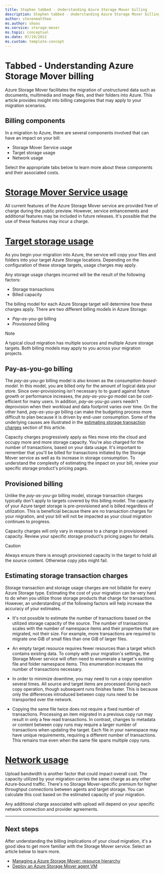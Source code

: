 ```yaml
---
title: Stephen tabbed - Understanding Azure Storage Mover billing
description: Stephen tabbed - Understanding Azure Storage Mover billing 
author: stevenmatthew
ms.author: shaas
ms.service: storage-mover
ms.topic: conceptual
ms.date: 07/19/2022
ms.custom: template-concept
---
```


<!-- 
!########################################################
STATUS: IN REVIEW

CONTENT: final

REVIEW Stephen/Fabian: not reviewed
REVIEW Engineering: not reviewed
EDIT PASS: not started

!########################################################
-->

# Tabbed - Understanding Azure Storage Mover billing

Azure Storage Mover facilitates the migration of unstructured data such as documents, multimedia and image files, and their folders into Azure. This article provides insight into billing categories that may apply to your migration scenarios.

## Billing components

In a migration to Azure, there are several components involved that can have an impact on your bill:

- Storage Mover Service usage
- Target storage usage
- Network usage

Select the appropriate tabs below to learn more about these components and their associated costs.

# [Storage Mover Service usage](#tab/service)

All current features of the Azure Storage Mover service are provided free of charge during the public preview. However, service enhancements and additional features may be included in future releases. It's possible that the use of these features may incur a charge.

# [Target storage usage](#tab/storage)

As you begin your migration into Azure, the service will copy your files and folders into your target Azure Storage locations. Depending on the configuration of these storage targets, usage charges may apply.

Any storage usage charges incurred will be the result of the following factors:

- Storage transactions
- Billed capacity

The billing model for each Azure Storage target will determine how these charges apply. There are two different billing models in Azure Storage:

- *Pay-as-you-go* billing
- *Provisioned* billing

> [!NOTE]
> A typical cloud migration has multiple sources and multiple Azure storage targets. Both billing models may apply to you across your migration projects.

## Pay-as-you-go billing

The *pay-as-you-go* billing model is also known as the *consumption-based-model*. In this model, you are billed only for the amount of logical data your store. Since over-provisioning isn't necessary to to guard against future growth or performance increases, the *pay-as-you-go* model can be cost-efficient for many users. In addition, *pay-as-you-go* users needn't deprovision when their workload and data footprint varies over time. On the other hand, *pay-as-you-go* billing can make the budgeting process more difficult to plan because it is driven by end-user consumption. Some of the underlying causes are illustrated in the [estimating storage transaction charges](#estimating-storage-transaction-charges) section of this article.

Capacity charges progressively apply as files move into the cloud and occupy more and more storage capacity. You're also charged for the number of transactions, based on your data usage. It's important to remember that you'll be billed for transactions initiated by the Storage Mover service as well as its increase in storage consumption. To understand the complexity of estimating the impact on your bill, review your specific storage product's pricing pages.

## Provisioned billing

Unlike the *pay-as-you-go* billing model, storage transaction charges typically don't apply to targets covered by this billing model. The capacity of your Azure target storage is pre-provisioned and is billed regardless of utilization. This is beneficial because there are no transaction charges for your migration, and your bill will not be impacted as your cloud migration continues to progress.

Capacity charges will only vary in response to a change in provisioned capacity. Review your specific storage product's pricing pages for details.

> [!CAUTION]
> Always ensure there is enough provisioned capacity in the target to hold all the source content. Otherwise copy jobs might fail.

## Estimating storage transaction charges

Storage transaction and storage usage charges are not billable for every Azure Storage type. Estimating the cost of your migration can be very hard to do when you utilize those storage products that charge for transactions. However, an understanding of the following factors will help increase the accuracy of your estimates.

- It's not possible to estimate the number of transactions based on the utilized storage capacity of the source. The number of transactions scales with the number of namespace items and their properties that are migrated, not their size. For example, more transactions are required to migrate one GiB of small files than one GiB of larger files.

- An empty target resource requires fewer resources than a target which contains existing data. To comply with your migration's settings, the Storage Mover service will often need to enumerate a target's existing file and folder namespace items. This enumeration increases the number of transactions necessary.

- In order to minimize downtime, you may need to run a copy operation several times. All source and target items are processed during each copy operation, though subsequent runs finishes faster. This is because only the differences introduced between copy runs need to be transported over the network.

- Copying the same file twice does not require a fixed number of transactions. Processing an item migrated in a previous copy run may result in only a few read transactions. In contrast,  changes to metadata or content between copy runs may require a larger number of transactions when updating the target. Each file in your namespace may have unique requirements, requiring a different number of transactions. This remains true even when the same file spans multiple copy runs.

# [Network usage](#tab/network)

Upload bandwidth is another factor that could impact overall cost. The capacity utilized by your migration carries the same charge as any other Azure-bound traffic. There's no Storage Mover-specific premium for higher throughput connections between agents and target storage. You can calculate this cost based on the estimated capacity of your migration.

Any additional charge associated with upload will depend on your specific network connection and provider agreements.

---

## Next steps

After understanding the billing implications of your cloud migration, it's a good idea to get more familiar with the Storage Mover service. Select an article below to learn more.

- [Managing a Azure Storage Mover: resource hierarchy](resource-hierarchy.md)
- [Deploy an Azure Storage Mover agent VM](agent-deploy.md)
